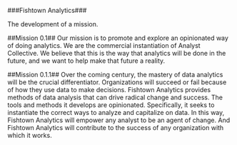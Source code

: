 ###Fishtown Analytics###

The development of a mission.

##Mission 0.1##
Our mission is to promote and explore an opinionated way of doing analytics. We are the commercial instantiation of Analyst Collective. We believe that this is the way that analytics will be done in the future, and we want to help make that future a reality.

##Mission 0.1.1##
Over the coming century, the mastery of data analytics will be the crucial differentiator. Organizations will succeed or fail because of how they use data to make decisions. Fishtown Analytics provides methods of data analysis that can drive radical change and success. The tools and methods it develops are opinionated. Specifically, it seeks to instantiate the correct ways to analyze and capitalize on data. In this way, Fishtown Analytics will empower any analyst to be an agent of change. And Fishtown Analytics will contribute to the success of any organization with which it works.
